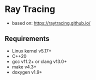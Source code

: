 # Ray Tracing

- based on: https://raytracing.github.io/

## Requirements

- Linux kernel v5.17+
- C++20
- gcc v11.2+ or clang v13.0+
- make v4.3+
- doxygen v1.9+
